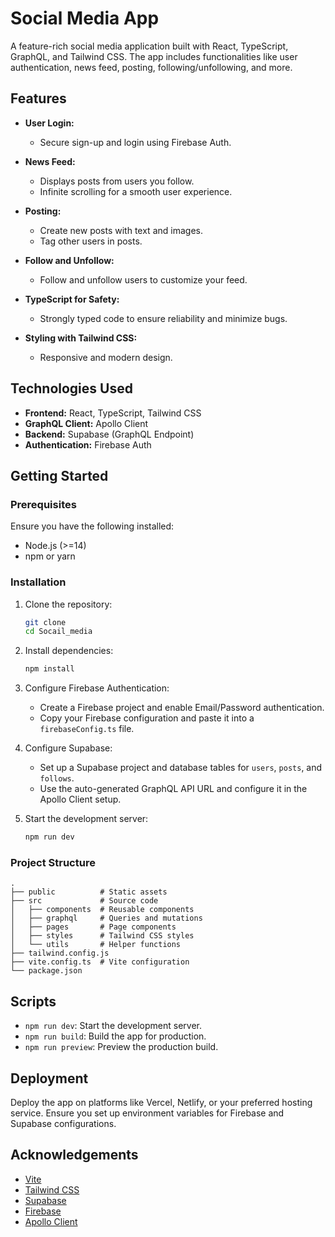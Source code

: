 # Social Media App

A feature-rich social media application built with React, TypeScript, GraphQL, and Tailwind CSS. The app includes functionalities like user authentication, news feed, posting, following/unfollowing, and more.

## Features

- **User Login:**
  - Secure sign-up and login using Firebase Auth.

- **News Feed:**
  - Displays posts from users you follow.
  - Infinite scrolling for a smooth user experience.

- **Posting:**
  - Create new posts with text and images.
  - Tag other users in posts.

- **Follow and Unfollow:**
  - Follow and unfollow users to customize your feed.

- **TypeScript for Safety:**
  - Strongly typed code to ensure reliability and minimize bugs.

- **Styling with Tailwind CSS:**
  - Responsive and modern design.

## Technologies Used

- **Frontend:** React, TypeScript, Tailwind CSS
- **GraphQL Client:** Apollo Client
- **Backend:** Supabase (GraphQL Endpoint)
- **Authentication:** Firebase Auth

## Getting Started

### Prerequisites

Ensure you have the following installed:

- Node.js (>=14)
- npm or yarn

### Installation

1. Clone the repository:
   ```bash
   git clone 
   cd Socail_media
   ```

2. Install dependencies:
   ```bash
   npm install
   ```

3. Configure Firebase Authentication:
   - Create a Firebase project and enable Email/Password authentication.
   - Copy your Firebase configuration and paste it into a `firebaseConfig.ts` file.

4. Configure Supabase:
   - Set up a Supabase project and database tables for `users`, `posts`, and `follows`.
   - Use the auto-generated GraphQL API URL and configure it in the Apollo Client setup.

5. Start the development server:
   ```bash
   npm run dev
   ```

### Project Structure

```
.
├── public          # Static assets
├── src             # Source code
│   ├── components  # Reusable components
│   ├── graphql     # Queries and mutations
│   ├── pages       # Page components
│   ├── styles      # Tailwind CSS styles
│   └── utils       # Helper functions
├── tailwind.config.js
├── vite.config.ts  # Vite configuration
└── package.json
```

## Scripts
- `npm run dev`: Start the development server.
- `npm run build`: Build the app for production.
- `npm run preview`: Preview the production build.

## Deployment

Deploy the app on platforms like Vercel, Netlify, or your preferred hosting service. Ensure you set up environment variables for Firebase and Supabase configurations.

## Acknowledgements

- [Vite](https://vitejs.dev/)
- [Tailwind CSS](https://tailwindcss.com/)
- [Supabase](https://supabase.com/)
- [Firebase](https://firebase.google.com/)
- [Apollo Client](https://www.apollographql.com/docs/react/)

